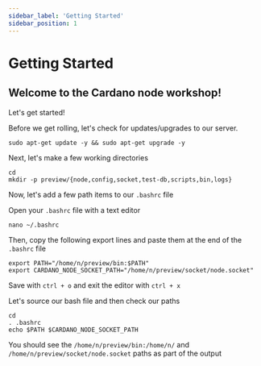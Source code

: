 ```yaml
---
sidebar_label: 'Getting Started'
sidebar_position: 1
---
```


# Getting Started

## Welcome to the Cardano node workshop!

Let's get started!

Before we get rolling, let's check for updates/upgrades to our server.

```
sudo apt-get update -y && sudo apt-get upgrade -y
```

Next, let's make a few working directories

```
cd
mkdir -p preview/{node,config,socket,test-db,scripts,bin,logs}
```

Now, let's add a few path items to our `.bashrc` file

Open your `.bashrc` file with a text editor

```
nano ~/.bashrc
```
Then, copy the following export lines and paste them at the end of the `.bashrc` file

```
export PATH="/home/n/preview/bin:$PATH"
export CARDANO_NODE_SOCKET_PATH="/home/n/preview/socket/node.socket"
```
Save with `ctrl + o` and exit the editor with `ctrl + x`


Let's source our bash file and then check our paths

```
cd
. .bashrc
echo $PATH $CARDANO_NODE_SOCKET_PATH
```

You should see the `/home/n/preview/bin:/home/n/` and `/home/n/preview/socket/node.socket` paths as part of the output




